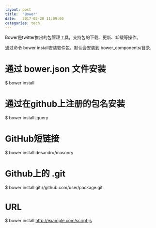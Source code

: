 ```yaml
---
layout: post
title:  "Bower"
date:   2017-02-20 11:09:00
categories: tech
---
```


Bower是twitter推出的包管理工具，支持包的下载、更新、卸载等操作。

通过命令 bower install安装软件包，默认会安装到 bower_components/目录.

# 通过 bower.json 文件安装
$ bower install
# 通过在github上注册的包名安装
$ bower install jquery
# GitHub短链接
$ bower install desandro/masonry
# Github上的 .git
$ bower install git://github.com/user/package.git
# URL
$ bower install http://example.com/script.js
